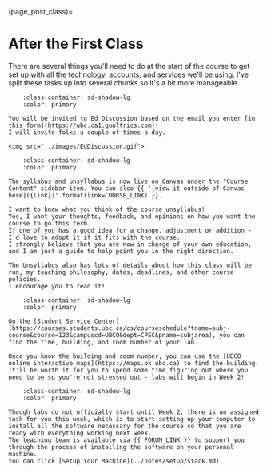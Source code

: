 (page_post_class)=
# After the First Class

There are several things you'll need to do at the start of the course to get set up with all the technology, accounts, and services we'll be using.
I've split these tasks up into several chunks so it's a bit more manageable. 

```{dropdown} 4. Join Ed Discussion and say hi!
    :class-container: sd-shadow-lg
    :color: primary

You will be invited to Ed Discussion based on the email you enter [in this form](https://ubc.ca1.qualtrics.com)! 
I will invite folks a couple of times a day.

<img src="../images/EdDiscussion.gif">
```

```{dropdown} 5. Read the Unsyllabus
    :class-container: sd-shadow-lg
    :color: primary

The syllabus and unsyllabus is now live on Canvas under the "Course Content" sidebar item. You can also {{ '[view it outside of Canvas here]({link})'.format(link=COURSE_LINK) }}.

I want to know what you think of the course unsyllabus! 
Yes, I want your thoughts, feedback, and opinions on how you want the course to go this term. 
If one of you has a good idea for a change, adjustment or addition - I'd love to adopt it if it fits with the course.
I strongly believe that you are now in charge of your own education, and I am just a guide to help point you in the right direction. 

The Unsyllabus also has lots of details about how this class will be run, my teaching philosophy, dates, deadlines, and other course policies.
I encourage you to read it!
```

```{dropdown} 6. Figure out where your Lab will be held
    :class-container: sd-shadow-lg
    :color: primary

On the [Student Service Center](https://courses.students.ubc.ca/cs/courseschedule?tname=subj-course&course=123&campuscd=UBCO&dept=CPSC&pname=subjarea), you can find the time, building, and room number of your lab.

Once you know the building and room number, you can use the [UBCO online interactive maps](https://maps.ok.ubc.ca) to find the building.
It'll be worth it for you to spend some time figuring out where you need to be so you're not stressed out - labs will begin in Week 2!
```

```{dropdown} 7. Start setting up your computer
    :class-container: sd-shadow-lg
    :color: primary

Though labs do not officially start until Week 2, there is an assigned task for you this week, which is to start setting up your computer to install all the software necessary for the course so that you are ready with everything working next week.
The teaching team is available via {{ FORUM_LINK }} to support you through the process of installing the software on your personal machine.
You can click [Setup Your Machine](../notes/setup/stack.md)
```